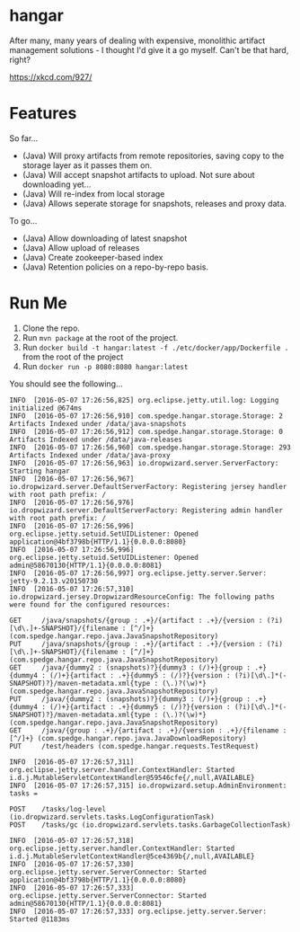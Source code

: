 # hangar
After many, many years of dealing with expensive, monolithic artifact management solutions - I thought I'd give it a go myself. Can't be that hard, right?

https://xkcd.com/927/

# Features

So far...

* (Java) Will proxy artifacts from remote repositories, saving copy to the storage layer as it passes them on.
* (Java) Will accept snapshot artifacts to upload. Not sure about downloading yet...
* (Java) Will re-index from local storage
* (Java) Allows seperate storage for snapshots, releases and proxy data.

To go...

* (Java) Allow downloading of latest snapshot
* (Java) Allow upload of releases
* (Java) Create zookeeper-based index
* (Java) Retention policies on a repo-by-repo basis.

# Run Me

1) Clone the repo.
2) Run `mvn package` at the root of the project.
3) Run `docker build -t hangar:latest -f ./etc/docker/app/Dockerfile .` from the root of the project
4) Run `docker run -p 8080:8080 hangar:latest`

You should see the following...

	INFO  [2016-05-07 17:26:56,825] org.eclipse.jetty.util.log: Logging initialized @674ms
	INFO  [2016-05-07 17:26:56,910] com.spedge.hangar.storage.Storage: 2 Artifacts Indexed under /data/java-snapshots
	INFO  [2016-05-07 17:26:56,912] com.spedge.hangar.storage.Storage: 0 Artifacts Indexed under /data/java-releases
	INFO  [2016-05-07 17:26:56,960] com.spedge.hangar.storage.Storage: 293 Artifacts Indexed under /data/java-proxy
	INFO  [2016-05-07 17:26:56,963] io.dropwizard.server.ServerFactory: Starting hangar
	INFO  [2016-05-07 17:26:56,967] io.dropwizard.server.DefaultServerFactory: Registering jersey handler with root path prefix: /
	INFO  [2016-05-07 17:26:56,976] io.dropwizard.server.DefaultServerFactory: Registering admin handler with root path prefix: /
	INFO  [2016-05-07 17:26:56,996] org.eclipse.jetty.setuid.SetUIDListener: Opened application@4bf3798b{HTTP/1.1}{0.0.0.0:8080}
	INFO  [2016-05-07 17:26:56,996] org.eclipse.jetty.setuid.SetUIDListener: Opened admin@58670130{HTTP/1.1}{0.0.0.0:8081}
	INFO  [2016-05-07 17:26:56,997] org.eclipse.jetty.server.Server: jetty-9.2.13.v20150730
	INFO  [2016-05-07 17:26:57,310] io.dropwizard.jersey.DropwizardResourceConfig: The following paths were found for the configured resources:

    GET     /java/snapshots/{group : .+}/{artifact : .+}/{version : (?i)[\d\.]+-SNAPSHOT}/{filename : [^/]+} (com.spedge.hangar.repo.java.JavaSnapshotRepository)
    PUT     /java/snapshots/{group : .+}/{artifact : .+}/{version : (?i)[\d\.]+-SNAPSHOT}/{filename : [^/]+} (com.spedge.hangar.repo.java.JavaSnapshotRepository)
    GET     /java/{dummy2 : (snapshots)?}{dummy3 : (/)+}{group : .+}{dummy4 : (/)+}{artifact : .+}{dummy5 : (/)?}{version : (?i)[\d\.]*(-SNAPSHOT)?}/maven-metadata.xml{type : (\.)?(\w)*} (com.spedge.hangar.repo.java.JavaSnapshotRepository)
    PUT     /java/{dummy2 : (snapshots)?}{dummy3 : (/)+}{group : .+}{dummy4 : (/)+}{artifact : .+}{dummy5 : (/)?}{version : (?i)[\d\.]*(-SNAPSHOT)?}/maven-metadata.xml{type : (\.)?(\w)*} (com.spedge.hangar.repo.java.JavaSnapshotRepository)
    GET     /java/{group : .+}/{artifact : .+}/{version : .+}/{filename : [^/]+} (com.spedge.hangar.repo.java.JavaDownloadRepository)
    PUT     /test/headers (com.spedge.hangar.requests.TestRequest)

	INFO  [2016-05-07 17:26:57,311] org.eclipse.jetty.server.handler.ContextHandler: Started i.d.j.MutableServletContextHandler@59546cfe{/,null,AVAILABLE}
	INFO  [2016-05-07 17:26:57,315] io.dropwizard.setup.AdminEnvironment: tasks = 

    POST    /tasks/log-level (io.dropwizard.servlets.tasks.LogConfigurationTask)
    POST    /tasks/gc (io.dropwizard.servlets.tasks.GarbageCollectionTask)

	INFO  [2016-05-07 17:26:57,318] org.eclipse.jetty.server.handler.ContextHandler: Started i.d.j.MutableServletContextHandler@5ce4369b{/,null,AVAILABLE}
	INFO  [2016-05-07 17:26:57,330] org.eclipse.jetty.server.ServerConnector: Started application@4bf3798b{HTTP/1.1}{0.0.0.0:8080}
	INFO  [2016-05-07 17:26:57,333] org.eclipse.jetty.server.ServerConnector: Started admin@58670130{HTTP/1.1}{0.0.0.0:8081}
	INFO  [2016-05-07 17:26:57,333] org.eclipse.jetty.server.Server: Started @1183ms
